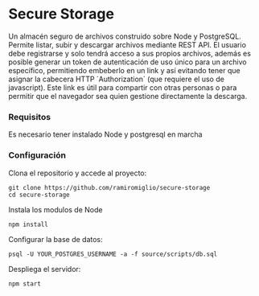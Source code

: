 # Secure Storage

Un almacén seguro de archivos construido sobre Node y PostgreSQL. Permite listar, subir y descargar archivos mediante REST API. El usuario debe registrarse y solo tendrá acceso a sus propios archivos, además es posible generar un token de autenticación de uso único para un archivo específico, permitiendo embeberlo en un link y así evitando tener que asignar la cabecera HTTP ´Authorization´ (que requiere el uso de javascript). Este link es útil para compartir con otras personas o para permitir que el navegador sea quien gestione directamente la descarga.

### Requisitos

Es necesario tener instalado Node y postgresql en marcha

### Configuración

Clona el repositorio y accede al proyecto:
```
git clone https://github.com/ramiromiglio/secure-storage
cd secure-storage
```

Instala los modulos de Node
```
npm install
```

Configurar la base de datos:
```
psql -U YOUR_POSTGRES_USERNAME -a -f source/scripts/db.sql
```

Despliega el servidor:
```
npm start
```